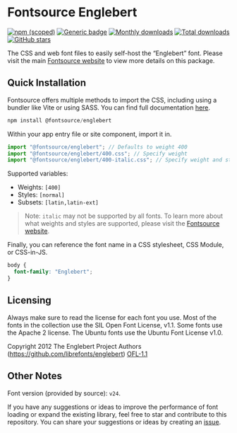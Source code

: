 # Fontsource Englebert

[![npm (scoped)](https://img.shields.io/npm/v/@fontsource/englebert?color=brightgreen)](https://www.npmjs.com/package/@fontsource/englebert) [![Generic badge](https://img.shields.io/badge/fontsource-passing-brightgreen)](https://github.com/fontsource/fontsource) [![Monthly downloads](https://badgen.net/npm/dm/@fontsource/englebert)](https://github.com/fontsource/fontsource) [![Total downloads](https://badgen.net/npm/dt/@fontsource/englebert)](https://github.com/fontsource/fontsource) [![GitHub stars](https://img.shields.io/github/stars/fontsource/fontsource.svg?style=social&label=Star)](https://github.com/fontsource/fontsource/stargazers)

The CSS and web font files to easily self-host the “Englebert” font. Please visit the main [Fontsource website](https://fontsource.org/fonts/englebert) to view more details on this package.

## Quick Installation

Fontsource offers multiple methods to import the CSS, including using a bundler like Vite or using SASS. You can find full documentation [here](https://fontsource.org/docs/getting-started/introduction).

```javascript
npm install @fontsource/englebert
```

Within your app entry file or site component, import it in.

```javascript
import "@fontsource/englebert"; // Defaults to weight 400
import "@fontsource/englebert/400.css"; // Specify weight
import "@fontsource/englebert/400-italic.css"; // Specify weight and style
```

Supported variables:
- Weights: `[400]`
- Styles: `[normal]`
- Subsets: `[latin,latin-ext]`

> Note: `italic` may not be supported by all fonts. To learn more about what weights and styles are supported, please visit the [Fontsource website](https://fontsource.org/fonts/englebert).

Finally, you can reference the font name in a CSS stylesheet, CSS Module, or CSS-in-JS.

```css
body {
  font-family: "Englebert";
}
```

## Licensing
Always make sure to read the license for each font you use. Most of the fonts in the collection use the SIL Open Font License, v1.1. Some fonts use the Apache 2 license. The Ubuntu fonts use the Ubuntu Font License v1.0.

Copyright 2012 The Englebert Project Authors (https://github.com/librefonts/englebert)
[OFL-1.1](https://openfontlicense.org)

## Other Notes
Font version (provided by source): `v24`.

If you have any suggestions or ideas to improve the performance of font loading or expand the existing library, feel free to star and contribute to this repository. You can share your suggestions or ideas by creating an [issue](https://github.com/fontsource/fontsource/issues).